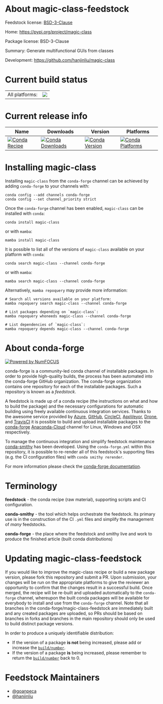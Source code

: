 About magic-class-feedstock
===========================

Feedstock license: [BSD-3-Clause](https://github.com/conda-forge/magic-class-feedstock/blob/main/LICENSE.txt)

Home: https://pypi.org/project/magic-class

Package license: BSD-3-Clause

Summary: Generate multifunctional GUIs from classes

Development: https://github.com/hanjinliu/magic-class

Current build status
====================


<table><tr><td>All platforms:</td>
    <td>
      <a href="https://dev.azure.com/conda-forge/feedstock-builds/_build/latest?definitionId=15473&branchName=main">
        <img src="https://dev.azure.com/conda-forge/feedstock-builds/_apis/build/status/magic-class-feedstock?branchName=main">
      </a>
    </td>
  </tr>
</table>

Current release info
====================

| Name | Downloads | Version | Platforms |
| --- | --- | --- | --- |
| [![Conda Recipe](https://img.shields.io/badge/recipe-magic--class-green.svg)](https://anaconda.org/conda-forge/magic-class) | [![Conda Downloads](https://img.shields.io/conda/dn/conda-forge/magic-class.svg)](https://anaconda.org/conda-forge/magic-class) | [![Conda Version](https://img.shields.io/conda/vn/conda-forge/magic-class.svg)](https://anaconda.org/conda-forge/magic-class) | [![Conda Platforms](https://img.shields.io/conda/pn/conda-forge/magic-class.svg)](https://anaconda.org/conda-forge/magic-class) |

Installing magic-class
======================

Installing `magic-class` from the `conda-forge` channel can be achieved by adding `conda-forge` to your channels with:

```
conda config --add channels conda-forge
conda config --set channel_priority strict
```

Once the `conda-forge` channel has been enabled, `magic-class` can be installed with `conda`:

```
conda install magic-class
```

or with `mamba`:

```
mamba install magic-class
```

It is possible to list all of the versions of `magic-class` available on your platform with `conda`:

```
conda search magic-class --channel conda-forge
```

or with `mamba`:

```
mamba search magic-class --channel conda-forge
```

Alternatively, `mamba repoquery` may provide more information:

```
# Search all versions available on your platform:
mamba repoquery search magic-class --channel conda-forge

# List packages depending on `magic-class`:
mamba repoquery whoneeds magic-class --channel conda-forge

# List dependencies of `magic-class`:
mamba repoquery depends magic-class --channel conda-forge
```


About conda-forge
=================

[![Powered by
NumFOCUS](https://img.shields.io/badge/powered%20by-NumFOCUS-orange.svg?style=flat&colorA=E1523D&colorB=007D8A)](https://numfocus.org)

conda-forge is a community-led conda channel of installable packages.
In order to provide high-quality builds, the process has been automated into the
conda-forge GitHub organization. The conda-forge organization contains one repository
for each of the installable packages. Such a repository is known as a *feedstock*.

A feedstock is made up of a conda recipe (the instructions on what and how to build
the package) and the necessary configurations for automatic building using freely
available continuous integration services. Thanks to the awesome service provided by
[Azure](https://azure.microsoft.com/en-us/services/devops/), [GitHub](https://github.com/),
[CircleCI](https://circleci.com/), [AppVeyor](https://www.appveyor.com/),
[Drone](https://cloud.drone.io/welcome), and [TravisCI](https://travis-ci.com/)
it is possible to build and upload installable packages to the
[conda-forge](https://anaconda.org/conda-forge) [Anaconda-Cloud](https://anaconda.org/)
channel for Linux, Windows and OSX respectively.

To manage the continuous integration and simplify feedstock maintenance
[conda-smithy](https://github.com/conda-forge/conda-smithy) has been developed.
Using the ``conda-forge.yml`` within this repository, it is possible to re-render all of
this feedstock's supporting files (e.g. the CI configuration files) with ``conda smithy rerender``.

For more information please check the [conda-forge documentation](https://conda-forge.org/docs/).

Terminology
===========

**feedstock** - the conda recipe (raw material), supporting scripts and CI configuration.

**conda-smithy** - the tool which helps orchestrate the feedstock.
                   Its primary use is in the construction of the CI ``.yml`` files
                   and simplify the management of *many* feedstocks.

**conda-forge** - the place where the feedstock and smithy live and work to
                  produce the finished article (built conda distributions)


Updating magic-class-feedstock
==============================

If you would like to improve the magic-class recipe or build a new
package version, please fork this repository and submit a PR. Upon submission,
your changes will be run on the appropriate platforms to give the reviewer an
opportunity to confirm that the changes result in a successful build. Once
merged, the recipe will be re-built and uploaded automatically to the
`conda-forge` channel, whereupon the built conda packages will be available for
everybody to install and use from the `conda-forge` channel.
Note that all branches in the conda-forge/magic-class-feedstock are
immediately built and any created packages are uploaded, so PRs should be based
on branches in forks and branches in the main repository should only be used to
build distinct package versions.

In order to produce a uniquely identifiable distribution:
 * If the version of a package **is not** being increased, please add or increase
   the [``build/number``](https://docs.conda.io/projects/conda-build/en/latest/resources/define-metadata.html#build-number-and-string).
 * If the version of a package **is** being increased, please remember to return
   the [``build/number``](https://docs.conda.io/projects/conda-build/en/latest/resources/define-metadata.html#build-number-and-string)
   back to 0.

Feedstock Maintainers
=====================

* [@goanpeca](https://github.com/goanpeca/)
* [@hanjinliu](https://github.com/hanjinliu/)

